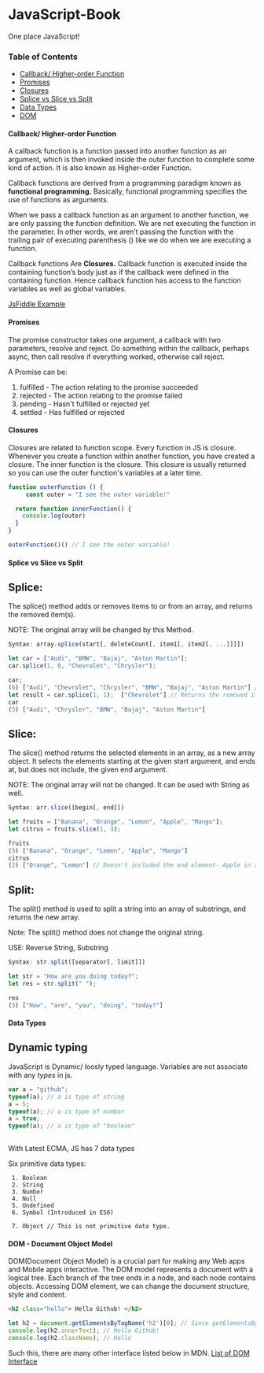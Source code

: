 # JavaScript-Book

One place JavaScript!

### Table of Contents

- [Callback/ Higher-order Function](#callback)
- [Promises](#promises)
- [Closures](#closures)
- [Splice vs Slice vs Split](#diffs)
- [Data Types](#datatypes)
- [DOM](#dom)

<a name=“callback”/>

#### Callback/ Higher-order Function

A callback function is a function passed into another function as an argument, 
which is then invoked inside the outer function to complete some kind of action.
It is also known as Higher-order Function.

Callback functions are derived from a programming paradigm known as **functional programming.**
Basically, functional programming specifies the use of functions as arguments.

When we pass a callback function as an argument to another function, we are only passing the function definition.
We are not executing the function in the parameter. In other words, we aren’t passing the function with the trailing
pair of executing parenthesis () like we do when we are executing a function.

Callback functions Are **Closures.** Callback function is executed inside the containing function’s body just as if
the callback were defined in the containing function. Hence callback function has access to the function variables as
well as global variables. 

[JsFiddle Example](http://jsfiddle.net/varit05/o3vu14kd/)

<a name=“promises”/>

#### Promises

The promise constructor takes one argument, a callback with two parameters, resolve and reject. 
Do something within the callback, perhaps async, then call resolve if everything worked, otherwise call reject.

A Promise can be:
1. fulfilled - The action relating to the promise succeeded
2. rejected - The action relating to the promise failed
3. pending - Hasn't fulfilled or rejected yet
4. settled - Has fulfilled or rejected

<a name=“closures”/>

#### Closures

Closures are related to function scope. Every function in JS is closure.
Whenever you create a function within another function, you have created a closure. The inner function is the closure.
This closure is usually returned so you can use the outer function's variables at a later time.

```javascript
function outerFunction () {
     const outer = "I see the outer variable!"

  return function innerFunction() {
    console.log(outer)
  }
}

outerFunction()() // I see the outer variable!
```

<a name=“sdiff”/>

#### Splice vs Slice vs Split

## Splice:
The splice() method adds or removes items to or from an array, and returns the removed item(s).

NOTE: The original array will be changed by this Method.
```javascript
Syntax: array.splice(start[, deleteCount[, item1[, item2[, ...]]]])

let car = ["Audi", "BMW", "Bajaj", "Aston Martin"];
car.splice(1, 0, "Chevrolet", "Chrysler");

car;
(6) ["Audi", "Chevrolet", "Chrysler", "BMW", "Bajaj", "Aston Martin"] // Added Chevrolet to car array at index of 1 and followed by Chrysler. Since Second argument is 0, none of the item is removed from an array.
let result = car.splice(1, 1);  ["Chevrolet"] // Returns the removed item 
car
(5) ["Audi", "Chrysler", "BMW", "Bajaj", "Aston Martin"]
```

## Slice:
The slice() method returns the selected elements in an array, as a new array object.
It selects the elements starting at the given start argument, and ends at, but does not include, the given end argument.

NOTE: The original array will not be changed. It can be used with String as well.
```javascript
Syntax: arr.slice([begin[, end]])

let fruits = ["Banana", "Orange", "Lemon", "Apple", "Mango"];
let citrus = fruits.slice(1, 3);

fruits
(5) ["Banana", "Orange", "Lemon", "Apple", "Mango"]
citrus
(2) ["Orange", "Lemon"] // Doesn't included the end element- Apple in an result array.
```

## Split:
The split() method is used to split a string into an array of substrings, and returns the new array.

Note: The split() method does not change the original string.

USE: Reverse String, Substring
```javascript
Syntax: str.split([separator[, limit]])

let str = "How are you doing today?";
let res = str.split(" ");

res
(5) ["How", "are", "you", "doing", "today?"]
```

<a name=“datatypes”/>

#### Data Types

## Dynamic typing

JavaScript is Dynamic/ loosly typed language. Variables are not associate with any *types* in js.

```javascript
var a = "github";
typeof(a); // a is type of string 
a = 5;
typeof(a); // a is type of number
a = true;
typeof(a); // a is type of "boolean" 
    
```

With Latest ECMA, JS has 7 data types

Six primitive data types:

     1. Boolean
     2. String
     3. Number
     4. Null 
     5. Undefined
     6. Symbol (Introduced in ES6)
     
     7. Object // This is not primitive data type.

<a name=“dom”/>

#### DOM - Document Object Model

DOM(Document Object Model) is a crucial part for making any Web apps and Mobile apps interactive. 
The DOM model represents a document with a logical tree. Each branch of the tree ends in a node, and each node contains objects.
Accessing DOM element, we can change the document structure, style and content.


```HTML
<h2 class="hello"> Hello Github! </h2>
```

```javascript
let h2 = document.getElementsByTagName('h2')[0]; // Since getElementsByTagName returns an array, to access it need to add [0]
console.log(h2.innerText); // Hello Github!
console.log(h2.className); // Hello
```
Such this, there are many other interface listed below in MDN.
[List of DOM Interface](https://developer.mozilla.org/en-US/docs/Web/API/Document_Object_Model#DOM_interfaces)
